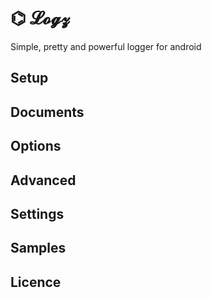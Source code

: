 # ⌬ 𝓛𝓸𝓰𝔃
Simple, pretty and powerful logger for android

## Setup

## Documents

## Options

## Advanced

## Settings

## Samples

## Licence
